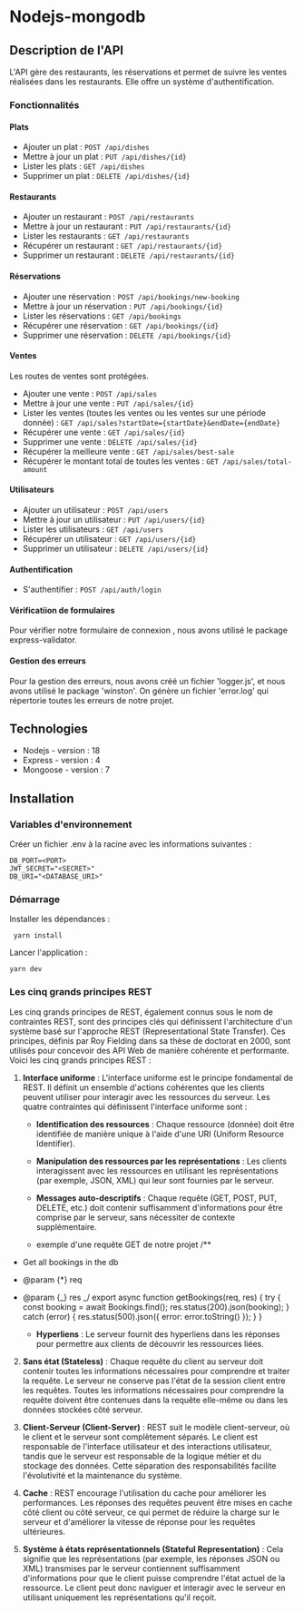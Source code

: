 # Nodejs-mongodb

## Description de l'API

L'API gère des restaurants, les réservations et permet de suivre les ventes réalisées dans les restaurants. Elle offre un système d'authentification.

### Fonctionnalités

#### Plats

- Ajouter un plat : `POST /api/dishes`
- Mettre à jour un plat : `PUT /api/dishes/{id}`
- Lister les plats : `GET /api/dishes`
- Supprimer un plat : `DELETE /api/dishes/{id}`

#### Restaurants

- Ajouter un restaurant : `POST /api/restaurants`
- Mettre à jour un restaurant : `PUT /api/restaurants/{id}`
- Lister les restaurants : `GET /api/restaurants`
- Récupérer un restaurant : `GET /api/restaurants/{id}`
- Supprimer un restaurant : `DELETE /api/restaurants/{id}`

#### Réservations

- Ajouter une réservation : `POST /api/bookings/new-booking`
- Mettre à jour un réservation : `PUT /api/bookings/{id}`
- Lister les réservations : `GET /api/bookings`
- Récupérer une réservation : `GET /api/bookings/{id}`
- Supprimer une réservation : `DELETE /api/bookings/{id}`

#### Ventes

Les routes de ventes sont protégées.

- Ajouter une vente : `POST /api/sales`
- Mettre à jour une vente : `PUT /api/sales/{id}`
- Lister les ventes (toutes les ventes ou les ventes sur une période donnée) : `GET /api/sales?startDate={startDate}&endDate={endDate}`
- Récupérer une vente : `GET /api/sales/{id}`
- Supprimer une vente : `DELETE /api/sales/{id}`
- Récupérer la meilleure vente : `GET /api/sales/best-sale`
- Récupérer le montant total de toutes les ventes : `GET /api/sales/total-amount`

#### Utilisateurs

- Ajouter un utilisateur : `POST /api/users`
- Mettre à jour un utilisateur : `PUT /api/users/{id}`
- Lister les utilisateurs : `GET /api/users`
- Récupérer un utilisateur : `GET /api/users/{id}`
- Supprimer un utilisateur : `DELETE /api/users/{id}`

#### Authentification

- S'authentifier : `POST /api/auth/login`

#### Vérificatiion de formulaires

Pour vérifier notre formulaire de connexion , nous avons utilisé le package express-validator.

#### Gestion des erreurs

Pour la gestion des erreurs, nous avons créé un fichier 'logger.js', et nous avons utilisé le package 'winston'. On génère un fichier 'error.log' qui répertorie toutes les erreurs de notre projet.

## Technologies

- Nodejs - version : 18
- Express - version : 4
- Mongoose - version : 7

## Installation

### Variables d'environnement

Créer un fichier .env à la racine avec les informations suivantes :

    DB_PORT=<PORT>
    JWT_SECRET="<SECRET>"
    DB_URI="<DATABASE_URI>"

### Démarrage

Installer les dépendances :

     yarn install

Lancer l'application :

    yarn dev

### Les cinq grands principes REST

Les cinq grands principes de REST, également connus sous le nom de contraintes REST, sont des principes clés qui définissent l'architecture d'un système basé sur l'approche REST (Representational State Transfer). Ces principes, définis par Roy Fielding dans sa thèse de doctorat en 2000, sont utilisés pour concevoir des API Web de manière cohérente et performante. Voici les cinq grands principes REST :

1. **Interface uniforme** :
   L'interface uniforme est le principe fondamental de REST. Il définit un ensemble d'actions cohérentes que les clients peuvent utiliser pour interagir avec les ressources du serveur. Les quatre contraintes qui définissent l'interface uniforme sont :

   - **Identification des ressources** : Chaque ressource (donnée) doit être identifiée de manière unique à l'aide d'une URI (Uniform Resource Identifier).

   - **Manipulation des ressources par les représentations** : Les clients interagissent avec les ressources en utilisant les représentations (par exemple, JSON, XML) qui leur sont fournies par le serveur.

   - **Messages auto-descriptifs** : Chaque requête (GET, POST, PUT, DELETE, etc.) doit contenir suffisamment d'informations pour être comprise par le serveur, sans nécessiter de contexte supplémentaire.
   - exemple d'une requête GET de notre projet
     /\*\*

- Get all bookings in the db
- @param {\*} req
- @param {_} res
  _/
  export async function getBookings(req, res) {
  try {
  const booking = await Bookings.find();
  res.status(200).json(booking);
  } catch (error) {
  res.status(500).json({ error: error.toString() });
  }
  }

  - **Hyperliens** : Le serveur fournit des hyperliens dans les réponses pour permettre aux clients de découvrir les ressources liées.

2. **Sans état (Stateless)** :
   Chaque requête du client au serveur doit contenir toutes les informations nécessaires pour comprendre et traiter la requête. Le serveur ne conserve pas l'état de la session client entre les requêtes. Toutes les informations nécessaires pour comprendre la requête doivent être contenues dans la requête elle-même ou dans les données stockées côté serveur.

3. **Client-Serveur (Client-Server)** :
   REST suit le modèle client-serveur, où le client et le serveur sont complètement séparés. Le client est responsable de l'interface utilisateur et des interactions utilisateur, tandis que le serveur est responsable de la logique métier et du stockage des données. Cette séparation des responsabilités facilite l'évolutivité et la maintenance du système.

4. **Cache** :
   REST encourage l'utilisation du cache pour améliorer les performances. Les réponses des requêtes peuvent être mises en cache côté client ou côté serveur, ce qui permet de réduire la charge sur le serveur et d'améliorer la vitesse de réponse pour les requêtes ultérieures.

5. **Système à états représentationnels (Stateful Representation)** :
   Cela signifie que les représentations (par exemple, les réponses JSON ou XML) transmises par le serveur contiennent suffisamment d'informations pour que le client puisse comprendre l'état actuel de la ressource. Le client peut donc naviguer et interagir avec le serveur en utilisant uniquement les représentations qu'il reçoit.
